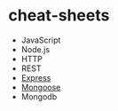 # cheat-sheets

* JavaScript
* Node.js
* HTTP
* REST
* [Express](/Express.md)
* [Mongoose](/Mongoose.md)
* Mongodb
